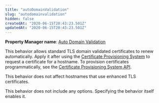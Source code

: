```yaml
---
title: "autoDomainValidation"
slug: "autodomainvalidation"
hidden: false
createdAt: "2020-06-15T20:43:23.501Z"
updatedAt: "2020-06-15T20:43:23.501Z"
---
```

__Property Manager name__: [Auto Domain Validation](https://control.akamai.com/wh/CUSTOMER/AKAMAI/en-US/WEBHELP/property-manager/property-manager-help/csh_lookup.html?id=PM_0202)

This behavior allows standard TLS domain validated certificates to renew automatically. Apply it after using the [Certificate Provisioning System](https://learn.akamai.com/en-us/products/core_features/certificate_provisioning_system.html) to request a certificate for a hostname.  To provision certificates programmatically, see the [Certificate Provisioning System API](https://developer.akamai.com/api/core_features/certificate_provisioning_system/v2.html).

This behavior does not affect hostnames that use enhanced TLS certificates.

This behavior does not include any options. Specifying the behavior itself enables it.

</div>

<div class="feature" data-feature="baseDirectory" markdown="1">
